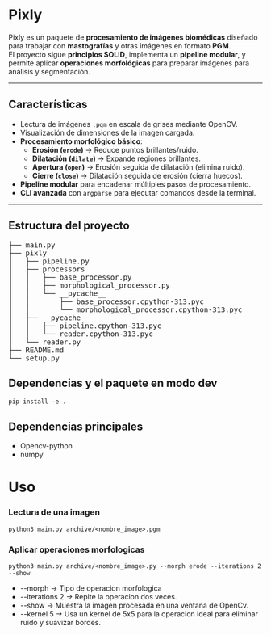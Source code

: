 # Pixly

Pixly es un paquete de **procesamiento de imágenes biomédicas** diseñado para trabajar con **mastografías** y otras imágenes en formato **PGM**.  
El proyecto sigue **principios SOLID**, implementa un **pipeline modular**, y permite aplicar **operaciones morfológicas** para preparar imágenes para análisis y segmentación.

---

## Características

- Lectura de imágenes `.pgm` en escala de grises mediante OpenCV.
- Visualización de dimensiones de la imagen cargada.
- **Procesamiento morfológico básico**:
  - **Erosión (`erode`)** → Reduce puntos brillantes/ruido.
  - **Dilatación (`dilate`)** → Expande regiones brillantes.
  - **Apertura (`open`)** → Erosión seguida de dilatación (elimina ruido).
  - **Cierre (`close`)** → Dilatación seguida de erosión (cierra huecos).
- **Pipeline modular** para encadenar múltiples pasos de procesamiento.
- **CLI avanzada** con `argparse` para ejecutar comandos desde la terminal.

---

## Estructura del proyecto

<pre>
├── main.py
├── pixly
│   ├── pipeline.py
│   ├── processors
│   │   ├── base_processor.py
│   │   ├── morphological_processor.py
│   │   └── __pycache__
│   │       ├── base_processor.cpython-313.pyc
│   │       └── morphological_processor.cpython-313.pyc
│   ├── __pycache__
│   │   ├── pipeline.cpython-313.pyc
│   │   └── reader.cpython-313.pyc
│   └── reader.py
├── README.md
└── setup.py
</pre>

## Dependencias y el paquete en modo dev

```
pip install -e .
```

## Dependencias principales
- Opencv-python
- numpy

# Uso

### Lectura de una imagen
```
python3 main.py archive/<nombre_image>.pgm
```

### Aplicar operaciones morfologicas
```
python3 main.py archive/<nombre_image>.py --morph erode --iterations 2 --show
```

- --morph -> Tipo de operacion morfologica
- --iterations 2 -> Repite la operacion dos veces.
- --show -> Muestra la imagen procesada en una ventana de OpenCv.
- --kernel 5 -> Usa un kernel de 5x5 para la operacion ideal para eliminar ruido y suavizar bordes.



